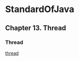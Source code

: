 # StandardOfJava

## Chapter 13. Thread

### Thread 

[thread](https://github.com/JungHa-Cho/StandardOfJava/blob/master/StandardOfJava/src/com/tistory/devshock/chapter13/ThreadExample1.java)
